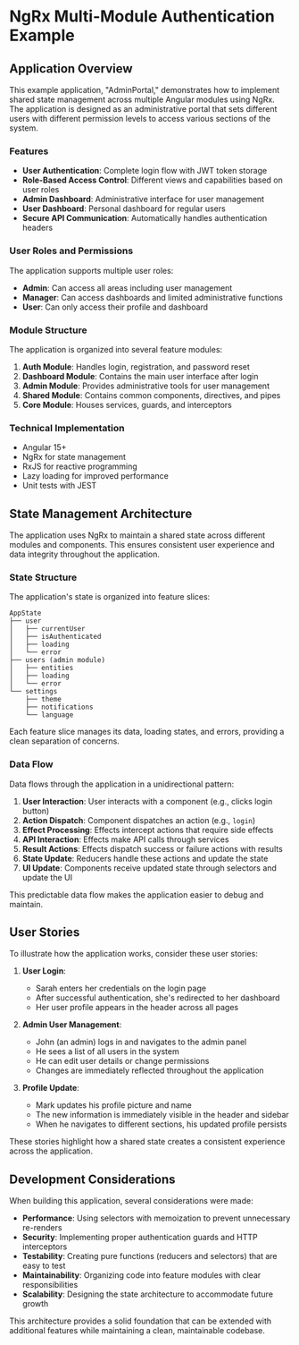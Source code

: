 # NgRx Multi-Module Authentication Example

## Application Overview

This example application, "AdminPortal," demonstrates how to implement shared state management across multiple Angular modules using NgRx. The application is designed as an administrative portal that sets different users with different permission levels to access various sections of the system.

### Features

- **User Authentication**: Complete login flow with JWT token storage
- **Role-Based Access Control**: Different views and capabilities based on user roles
- **Admin Dashboard**: Administrative interface for user management
- **User Dashboard**: Personal dashboard for regular users
- **Secure API Communication**: Automatically handles authentication headers

### User Roles and Permissions

The application supports multiple user roles:

- **Admin**: Can access all areas including user management
- **Manager**: Can access dashboards and limited administrative functions
- **User**: Can only access their profile and dashboard

### Module Structure

The application is organized into several feature modules:

1. **Auth Module**: Handles login, registration, and password reset
2. **Dashboard Module**: Contains the main user interface after login
3. **Admin Module**: Provides administrative tools for user management
4. **Shared Module**: Contains common components, directives, and pipes
5. **Core Module**: Houses services, guards, and interceptors

### Technical Implementation

- Angular 15+
- NgRx for state management
- RxJS for reactive programming
- Lazy loading for improved performance
- Unit tests with JEST

## State Management Architecture

The application uses NgRx to maintain a shared state across different modules and components. This ensures consistent user experience and data integrity throughout the application.

### State Structure

The application's state is organized into feature slices:

```
AppState
├── user
│   ├── currentUser
│   ├── isAuthenticated
│   ├── loading
│   └── error
├── users (admin module)
│   ├── entities
│   ├── loading
│   └── error
└── settings
    ├── theme
    ├── notifications
    └── language
```

Each feature slice manages its data, loading states, and errors, providing a clean separation of concerns.

### Data Flow 

Data flows through the application in a unidirectional pattern:

1. **User Interaction**: User interacts with a component (e.g., clicks login button)
2. **Action Dispatch**: Component dispatches an action (e.g., `login`)
3. **Effect Processing**: Effects intercept actions that require side effects
4. **API Interaction**: Effects make API calls through services
5. **Result Actions**: Effects dispatch success or failure actions with results
6. **State Update**: Reducers handle these actions and update the state
7. **UI Update**: Components receive updated state through selectors and update the UI

This predictable data flow makes the application easier to debug and maintain.

## User Stories

To illustrate how the application works, consider these user stories:

1. **User Login**: 
   - Sarah enters her credentials on the login page
   - After successful authentication, she's redirected to her dashboard
   - Her user profile appears in the header across all pages

2. **Admin User Management**:
   - John (an admin) logs in and navigates to the admin panel
   - He sees a list of all users in the system
   - He can edit user details or change permissions
   - Changes are immediately reflected throughout the application

3. **Profile Update**:
   - Mark updates his profile picture and name
   - The new information is immediately visible in the header and sidebar
   - When he navigates to different sections, his updated profile persists

These stories highlight how a shared state creates a consistent experience across the application.

## Development Considerations

When building this application, several considerations were made:

- **Performance**: Using selectors with memoization to prevent unnecessary re-renders
- **Security**: Implementing proper authentication guards and HTTP interceptors
- **Testability**: Creating pure functions (reducers and selectors) that are easy to test
- **Maintainability**: Organizing code into feature modules with clear responsibilities
- **Scalability**: Designing the state architecture to accommodate future growth

This architecture provides a solid foundation that can be extended with additional features while maintaining a clean, maintainable codebase.
